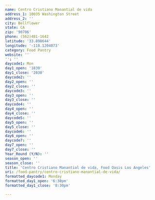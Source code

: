 ```yaml
---
name: Centro Cristiano Manantial de vida
address_1: 10035 Washington Street
address_2: ''
city: Bellflower
state: CA
zip: '90706'
phone: (562)481-1642
latitude: '33.898644'
longitude: '-118.1204073'
category: Food Pantry
website: ''
'': ''
daycode1: Mon
day1_open: '1830'
day1_close: '2030'
daycode2: ''
day2_open: ''
day2_close: ''
daycode3: ''
day3_open: ''
day3_close: ''
daycode4: ''
day4_open: ''
day4_close: ''
daycode5: ''
day5_open: ''
day5_close: ''
daycode6: ''
day6_open: ''
daycode7: ''
day7_open: ''
day7_close: ''
Year_Round (Y/N): ''
season_open: ''
season_close: ''
title: 'Centro Cristiano Manantial de vida, Food Oasis Los Angeles'
uri: /food-pantry/centro-cristiano-manantial-de-vida/
formatted_daycode1: Monday
formatted_day1_open: '6:30pm'
formatted_day1_close: '8:30pm'

---
```


